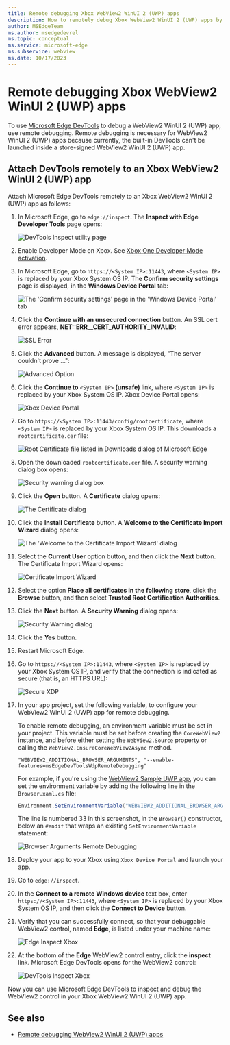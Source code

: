 ```yaml
---
title: Remote debugging Xbox WebView2 WinUI 2 (UWP) apps
description: How to remotely debug Xbox WebView2 WinUI 2 (UWP) apps by using Remote Tools for Microsoft Edge. 
author: MSEdgeTeam
ms.author: msedgedevrel
ms.topic: conceptual
ms.service: microsoft-edge
ms.subservice: webview
ms.date: 10/17/2023
---
```

# Remote debugging Xbox WebView2 WinUI 2 (UWP) apps

To use [Microsoft Edge DevTools](/microsoft-edge/devtools-guide-chromium/landing/) to debug a WebView2 WinUI 2 (UWP) app, use remote debugging.  Remote debugging is necessary for WebView2 WinUI 2 (UWP) apps because currently, the built-in DevTools can't be launched inside a store-signed WebView2 WinUI 2 (UWP) app.


<!-- ========================================================================== -->
## Attach DevTools remotely to an Xbox WebView2 WinUI 2 (UWP) app

Attach Microsoft Edge DevTools remotely to an Xbox WebView2 WinUI 2 (UWP) app as follows:

1.  In Microsoft Edge, go to `edge://inspect`.  The **Inspect with Edge Developer Tools** page opens:

    ![DevTools Inspect utility page](./remote-debugging-xbox-images/inspect-devtools-page-supported.png)

1.  Enable Developer Mode on Xbox.  See [Xbox One Developer Mode activation](/windows/uwp/xbox-apps/devkit-activation).

1.  In Microsoft Edge, go to `https://<System IP>:11443`, where `<System IP>` is replaced by your Xbox System OS IP.  The **Confirm security settings** page is displayed, in the **Windows Device Portal** tab:

    ![The 'Confirm security settings' page in the 'Windows Device Portal' tab](./remote-debugging-xbox-images/open-device-portal.png)

1.  Click the **Continue with an unsecured connection** button.  An SSL cert error appears, **NET::ERR__CERT_AUTHORITY_INVALID**:

    ![SSL Error](./remote-debugging-xbox-images/xbox_ssl_error.png)

1.  Click the **Advanced** button.  A message is displayed, "The server couldn't prove ...":

    ![Advanced Option](./remote-debugging-xbox-images/advanced-option-prompt.png)

1.  Click the **Continue to** `<System IP>` **(unsafe)** link, where `<System IP>` is replaced by your Xbox System OS IP.  Xbox Device Portal opens:

    ![Xbox Device Portal](./remote-debugging-xbox-images/unsecure-xbox-device-portal.png)

1.  Go to `https://<System IP>:11443/config/rootcertificate`, where `<System IP>` is replaced by your Xbox System OS IP.  This downloads a `rootcertificate.cer` file:

    ![Root Certificate file listed in Downloads dialog of Microsoft Edge](./remote-debugging-xbox-images/root-certificate.png)

1.  Open the downloaded `rootcertificate.cer` file.  A security warning dialog box opens:

    ![Security warning dialog box](./remote-debugging-xbox-images/open-file-security-warning.png)

1.  Click the **Open** button.  A **Certificate** dialog opens:

    ![The Certificate dialog](./remote-debugging-xbox-images/certificate.png)

1.  Click the **Install Certificate** button.  A **Welcome to the Certificate Import Wizard** dialog opens:

    ![The 'Welcome to the Certificate Import Wizard' dialog](./remote-debugging-xbox-images/current-user-certificate.png)

1.  Select the **Current User** option button, and then click the **Next** button.  The Certificate Import Wizard opens:

    ![Certificate Import Wizard](./remote-debugging-xbox-images/certificate-import-wizard.png)

1.  Select the option **Place all certificates in the following store**, click the **Browse** button, and then select **Trusted Root Certification Authorities**.

1.  Click the **Next** button.  A **Security Warning** dialog opens:

    ![Security Warning dialog](./remote-debugging-xbox-images/security-warning.png)

1.  Click the **Yes** button.

1.  Restart Microsoft Edge.

1.  Go to `https://<System IP>:11443`, where `<System IP>` is replaced by your Xbox System OS IP, and verify that the connection is indicated as secure (that is, an HTTPS URL):

    ![Secure XDP](./remote-debugging-xbox-images/secure-xbox-device-portal.png)

1.  In your app project, set the following variable, to configure your WebView2 WinUI 2 (UWP) app for remote debugging.

    To enable remote debugging, an environment variable must be set in your project.  This variable must be set before creating the `CoreWebView2` instance, and before either setting the `WebView2.Source` property or calling the `WebView2.EnsureCoreWebView2Async` method.

    ```
    "WEBVIEW2_ADDITIONAL_BROWSER_ARGUMENTS", "--enable-features=msEdgeDevToolsWdpRemoteDebugging"
    ```
    
    For example, if you're using the [WebView2 Sample UWP app](https://github.com/MicrosoftEdge/WebView2Samples/tree/main/SampleApps/webview2_sample_uwp), you can set the environment variable by adding the following line in the `Browser.xaml.cs` file:
    
    ```csharp
    Environment.SetEnvironmentVariable("WEBVIEW2_ADDITIONAL_BROWSER_ARGUMENTS", "--enable-features=msEdgeDevToolsWdpRemoteDebugging");
    ```

    The line is numbered 33 in this screenshot, in the `Browser()` constructor, below an `#endif` that wraps an existing `SetEnvironmentVariable` statement:

    ![Browser Arguments Remote Debugging](./remote-debugging-xbox-images/browser-arguments-remote-debugging.png)

1.  Deploy your app to your Xbox using `Xbox Device Portal` and launch your app.

1.  Go to `edge://inspect`.

1.  In the **Connect to a remote Windows device** text box, enter `https://<System IP>:11443`, where `<System IP>` is replaced by your Xbox System OS IP, and then click the **Connect to Device** button.

1.  Verify that you can successfully connect, so that your debuggable WebView2 control, named **Edge**, is listed under your machine name:

    ![Edge Inspect Xbox](./remote-debugging-xbox-images/xbox-edge-inspect.png)

1.  At the bottom of the **Edge** WebView2 control entry, click the **inspect** link.  Microsoft Edge DevTools opens for the WebView2 control:

    ![DevTools Inspect Xbox](./remote-debugging-xbox-images/xbox-devtools-tab.png)

Now you can use Microsoft Edge DevTools to inspect and debug the WebView2 control in your Xbox WebView2 WinUI 2 (UWP) app.


<!-- ========================================================================== -->
## See also

* [Remote debugging WebView2 WinUI 2 (UWP) apps](./remote-debugging.md)
